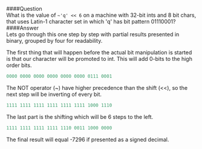####Question  
What is the value of `~'q' << 6` on a machine with 32-bit ints and 8 bit chars, that uses Latin-1 character set in which 'q' has bit pattern 01110001?  
####Answer  
Lets go through this one step by step with partial results presented in binary, grouped by four for readability.  

The first thing that will happen before the actual bit manipulation is started is that our character will be promoted to int. This will add 0-bits to the high order bits.  
```cpp
0000 0000 0000 0000 0000 0000 0111 0001
```
The NOT operator (~) have higher precedence than the shift (<<), so the next step will be inverting of every bit.  
```cpp
1111 1111 1111 1111 1111 1111 1000 1110
```
The last part is the shifting which will be 6 steps to the left.
```cpp
1111 1111 1111 1111 1110 0011 1000 0000
```
The final result will equal -7296 if presented as a signed decimal.  
